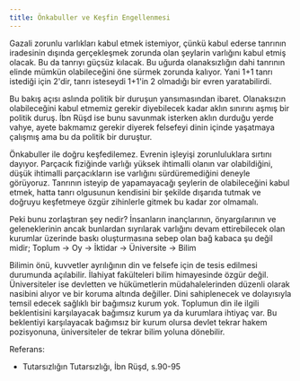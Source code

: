 ```yaml
---
title: Önkabuller ve Keşfin Engellenmesi
---
```


Gazali zorunlu varlıkları kabul etmek istemiyor, çünkü kabul ederse tanrının
iradesinin dışında gerçekleşmek zorunda olan şeylarin varlığını kabul etmiş
olacak. Bu da tanrıyı güçsüz kılacak. Bu uğurda olanaksızlığın dahi tanrının
elinde mümkün olabileceğini öne sürmek zorunda kalıyor. Yani 1+1 tanrı istediği
için 2'dir, tanrı isteseydi 1+1'in 2 olmadığı bir evren yaratabilirdi.

Bu bakış açısı aslında politik bir duruşun yansımasından ibaret. Olanaksızın
olabileceğini kabul etmemiz gerekir diyebilecek kadar aklın sınırını aşmış bir
politik duruş. İbn Rüşd ise bunu savunmak isterken aklın durduğu yerde vahye,
ayete bakmamız gerekir diyerek felsefeyi dinin içinde yaşatmaya çalışmış ama bu
da politik bir duruştur.

Önkabuller ile doğru keşfedilemez. Evrenin işleyişi zorunluluklara sırtını
dayıyor. Parçacık fiziğinde varlığı yüksek ihtimalli olanın var olabildiğini,
düşük ihtimalli parçacıkların ise varlığını sürdüremediğini deneyle görüyoruz.
Tanrının isteyip de yapamayacağı şeylerin de olabileceğini kabul etmek, hatta
tanrı olgusunun kendisini bir şekilde dışarıda tutmak ve doğruyu keşfetmeye
özgür zihinlerle gitmek bu kadar zor olmamalı.

Peki bunu zorlaştıran şey nedir? İnsanların inançlarının, önyargılarının ve
geleneklerinin ancak bunlardan sıyrılarak varlığını devam ettirebilecek olan
kurumlar üzerinde baskı oluşturmasına sebep olan bağ kabaca şu değil midir;
Toplum -> Oy -> İktidar -> Üniversite -> Bilim

Bilimin önü, kuvvetler ayrılığının din ve felsefe için de tesis edilmesi
durumunda açılabilir.  İlahiyat fakülteleri bilim himayesinde özgür değil.
Üniversiteler ise devletten ve hükümetlerin müdahalelerinden düzenli olarak
nasibini alıyor ve bir koruma altında değiller. Dini sahiplenecek ve dolayısıyla
temsil edecek sağlıklı bir bağımsız kurum yok. Toplumun din ile ilgili
beklentisini karşılayacak bağımsız kurum ya da kurumlara ihtiyaç var. Bu
beklentiyi karşılayacak bağımsız bir kurum olursa devlet tekrar hakem
pozisyonuna, üniversiteler de tekrar bilim yoluna dönebilir.

Referans:

- Tutarsızlığın Tutarsızlığı, İbn Rüşd, s.90-95
